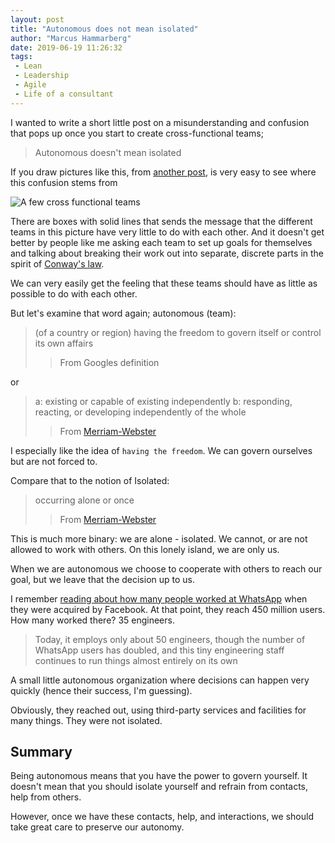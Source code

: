 ```yaml
---
layout: post
title: "Autonomous does not mean isolated"
author: "Marcus Hammarberg"
date: 2019-06-19 11:26:32
tags:
 - Lean
 - Leadership
 - Agile
 - Life of a consultant
---
```


I wanted to write a short little post on a misunderstanding and confusion that pops up once you start to create cross-functional teams;

> Autonomous doesn't mean isolated

<a name='more'></a>

If you draw pictures like this, from [another post](http://www.marcusoft.net/2019/02/principles-and-practices-in-cross-functional-teams.html), is very easy to see where this confusion stems from

![A few cross functional teams](http://www.marcusoft.net/img/PrinciplesPracticesOverview.png)

There are boxes with solid lines that sends the message that the different teams in this picture have very little to do with each other. And it doesn't get better by people like me asking each team to set up goals for themselves and talking about breaking their work out into separate, discrete parts in the spirit of [Conway's law](https://www.thoughtworks.com/insights/blog/demystifying-conways-law). 

We can very easily get the feeling that these teams should have as little as possible to do with each other. 

But let's examine that word again; autonomous (team):

> (of a country or region) having the freedom to govern itself or control its own affairs
>> From Googles definition

or 
> a: existing or capable of existing independently
> b: responding, reacting, or developing independently of the whole
>> From [Merriam-Webster](https://www.merriam-webster.com/dictionary/autonomous)

I especially like the idea of `having the freedom`. We can govern ourselves but are not forced to. 

Compare that to the notion of Isolated:

> occurring alone or once
>> From [Merriam-Webster](https://www.merriam-webster.com/dictionary/isolated)

This is much more binary: we are alone - isolated. We cannot, or are not allowed to work with others. On this lonely island, we are only us. 

When we are autonomous we choose to cooperate with others to reach our goal, but we leave that the decision up to us. 

I remember [reading about how many people worked at WhatsApp](https://www.quora.com/How-many-people-work-at-WhatsApp) when they were acquired by Facebook. At that point, they reach 450 million users. How many worked there? 35 engineers. 

> Today, it employs only about 50 engineers, though the number of WhatsApp users has doubled, and this tiny engineering staff continues to run things almost entirely on its own

A small little autonomous organization where decisions can happen very quickly (hence their success, I'm guessing). 

Obviously, they reached out, using third-party services and facilities for many things. They were not isolated.  

## Summary
Being autonomous means that you have the power to govern yourself. It doesn't mean that you should isolate yourself and refrain from contacts, help from others. 

However, once we have these contacts, help, and interactions, we should take great care to preserve our autonomy. 
